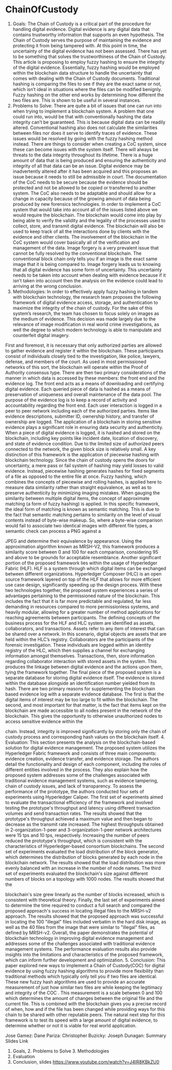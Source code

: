 # ChainOfCustody
1. Goals:
The Chain of Custody is a critical part of the procedure for handling digital evidence. Digital evidence is any digital data that contains trustworthy information that supports an even hypothesis. The Chain of Custody serves the purpose of maintaining the evidence and protecting it from being tampered with. At this point in time, the uncertainty of the digital evidence has not been assessed. There has yet to be something that solves the trustworthiness of the Chain of Custody. This article is proposing to employ fuzzy hashing to ensure the integrity of the digital evidence. Essentially, fuzzy hashing would be employed within the blockchain data structure to handle the uncertainty that comes with dealing with the Chain of Custody documents. Traditional hashing is comparing the files to see if they are the exact same or not, which isn’t ideal in situations where the files can be modified benignly. Fuzzy hashing on the other end works by determining how different the two files are. This is shown to be useful in several instances.
2. Problems to Solve:
There are quite a bit of issues that one can run into when trying to implement a blockchain system. A problem that one could run into, would be that with conventionally hashing the data integrity can’t be guaranteed. This is because digital data can be readily altered. Conventional hashing also does not calculate the similarities between files nor does it serve to identify traces of evidence. These issues would be resolved by going with the fuzzy hashing method instead.
There are things to consider when creating a CoC system, since these can become issues with the system itself. There will always be threats to the data integrity
 throughout its lifetime. There is a huge amount of data that is being produced and ensuring the authenticity and integrity of all that data can be an issue. Digital evidence may be inadvertently altered after it has been acquired and this proposes an issue because it needs to still be admissible in court. The documentation of the CoC needs to be secure because the evidence should be protected and not be allowed to be copied or transferred to another system. The CoC also needs to be adaptable and should allow for a change in capacity because of the growing amount of data being produced by new forensics technologies.
In order to implement a CoC system that would take into account all of the issues listed above we would require the blockchain. The blockchain would come into play by being able to verify the validity and the legality of the processes used to collect, store, and transmit digital evidence. The blockchain will also be used to keep track of all the interactions done by clients with the evidence and other clients. The involvement of the blockchain in the CoC system would cover basically all of the verification and management of the data.
Image forgery is a very prevalent issue that cannot be fully resolved by the conventional blockchain. The conventional block chain only tells you if an image is the exact same image that it is being compared to. Image forgery leads us to knowing that all digital evidence has some form of uncertainty. This uncertainty needs to be taken into account when dealing with evidence because if it isn’t taken into account then the analysis on the evidence could lead to arriving at the wrong conclusion.
3. Methodologies:
In order to effectively apply fuzzy hashing in tandem with blockchain technology, the research team proposes the following framework of digital evidence access, storage, and authentication to maximize the integrity of the chain of custody. For the sake of this system’s research, the team has chosen to focus solely on images as the medium of evidence. This decision was made largely due to the relevance of image modification in real world crime investigations, as well the degree to which modern technology is able to manipulate and counterfeit digital imagery.

 First and foremost, it is necessary that only authorized parties are allowed to gather evidence and register it within the blockchain. These participants consist of individuals closely tied to the investigation, like police, lawyers, defense, and members of the court. As used in most permissioned networks of this sort, the blockchain will operate within the Proof of Authority consensus type. There are then two primary considerations of the manner in which data is accessed by these members: the front end and the evidence log. The front end acts as a means of downloading and certifying digital evidence. Each queried piece of data is hashed as a means of preservation of uniqueness and overall maintenance of the data pool. The purpose of the evidence log is to keep a record of activity and accountability regarding the front end. Each user interaction is logged in a peer to peer network including each of the authorized parties. Items like evidence descriptions, submitter ID, ownership history, and transfer of ownership are logged.
The application of a blockchain in storing sensitive evidence plays a significant role in ensuring data security and authenticity. When a piece of digital evidence is logged, it is hashed and stored on the blockchain, including key points like incident date, location of discovery, and state of evidence condition. Due to the limited size of authorized peers connected to the network, the given block size is relatively small. A key distinction of this framework is the application of piecewise hashing with blockchain technology. Since the chain of custody opens the doors for uncertainty, a mere pass or fail system of hashing may yield losses to valid evidence. Instead, piecewise hashing generates hashes for fixed segments of a file as opposed to the entire file at once. Fuzzy hashing, which combines the concepts of piecewise and rolling hashes, is applied here to measure data similarity rather than straight equivalence, as well as to preserve authenticity by minimizing imaging mistakes.
When gauging the similarity between multiple digital items, the concept of approximate matching (a form of fuzzy hashing) is applied. In this specific framework, the ideal form of matching is known as semantic matching. This is due to the fact that semantic matching pertains to similarity on the level of visual contents instead of byte-wise makeup. So, where a byte-wise comparison would fail to associate two identical images with different file types, a semantic check can process a PNG against a

 JPEG and determine their equivalence by appearance. Using the approximation algorithm known as MRSH-V2, this framework produces a similarity score between 0 and 100 for each comparison, considering 95 and above to be grounds for acceptable resemblance.
Another significant portion of the proposed framework lies within the usage of Hyperledger Fabric (HLF). HLF is a system through which digital items can be exchanged between different organizations. Hyperledger Composer (HLC) is an open source framework layered on top of the HLF that allows for more efficient use case design, significantly speeding up the design process. With these two technologies together, the proposed system experiences a series of advantages pertaining to the permissioned nature of the blockchain. This includes the fact that it is far more predictable and regulated, far less demanding in resources compared to more permissionless systems, and heavily modular, allowing for a greater number of method applications for reaching agreements between participants. The defining concepts of the business process for the HLF and HLC system are identified as assets, collaborators, and transactions. Assets refer to any item of interest that can be shared over a network. In this scenario, digital objects are assets that are held within the HLC’s registry. Collaborators are the participants of the forensic investigation. These individuals are logged within an identity registry of the HLC, which then supplies a channel for exchanging information amongst themselves. Transactions, then, store information regarding collaborator interaction with stored assets in the system. This produces the linkage between digital evidence and the actions upon them, tying the framework together.
The final piece of the proposed system is a separate database for storing digital evidence itself. The evidence is stored within the database alongside an identification number yielded from its hash. There are two primary reasons for supplementing the blockchain based evidence log with a separate evidence database. The first is that the digital items of interest may be too large to fit within the blockchain. The second, and most important for that matter, is the fact that items kept on the blockchain are made accessible to all nodes present in the network of the blockchain. This gives the opportunity to otherwise unauthorized nodes to access sensitive evidence within the

 chain. Instead, integrity is improved significantly by storing only the chain of custody process and corresponding hash values on the blockchain itself.
4. Evaluation:
This section presents the analysis on the blockchain-based solution for digital evidence management. The proposed system utilizes the Hyperledger Fabric framework and consists of three main components: evidence creation, evidence transfer, and evidence storage. The authors detail the functionality and design of each component, including the roles of different entities involved in the process. They also explain how the proposed system addresses some of the challenges associated with traditional evidence management systems, such as evidence tampering, chain of custody issues, and lack of transparency.
To assess the performance of the prototype, the authors conducted four sets of experiments using Hyperledger Caliper. The first set of experiments aimed to evaluate the transactional efficiency of the framework and involved testing the prototype's throughput and latency using different transaction volumes and send transaction rates. The results showed that the prototype's throughput achieved a maximum value and then began to decrease as the transmit rate increased. The highest throughputs obtained in 2-organization-1-peer and 3-organization-1-peer network architectures were 15 tps and 10 tps, respectively. Increasing the number of peers reduced the prototype's throughput, which is consistent with the characteristics of Hyperledger-based consortium blockchains.
The second set of experiments evaluated the load distribution of the block generator, which determines the distribution of blocks generated by each node in the blockchain network. The results showed that the load distribution was more evenly balanced with an increase in the number of node names.
The third set of experiments evaluated the blockchain's size against different numbers of blocks on a topology with 1000 nodes. The results showed that the

 blockchain's size grew linearly as the number of blocks increased, which is consistent with theoretical theory.
Finally, the last set of experiments aimed to determine the time required to conduct a full search and compared the proposed approach's success in locating illegal files to the MRSH-v2 approach. The results showed that the proposed approach was successful in locating the 100 "illegal" files included verbatim in the hard disk image, as well as the 40 files from the image that were similar to "illegal" files, as defined by MRSH-v2.
Overall, the paper demonstrates the potential of blockchain technology in improving digital evidence management and addresses some of the challenges associated with traditional evidence management systems. The performance evaluation results also provide insights into the limitations and characteristics of the proposed framework, which can inform further development and optimization.
5. Conclusion:
This paper explored new ways to implement a Chain of Custody(COC) for digital evidence by using fuzzy hashing algorithms to provide more flexibility than traditional methods which typically only tell you if two files are identical. These new fuzzy hash algorithms are used to provide an accurate measurement of just how similar two files are while keeping the legitimacy and integrity of the COC . This measurement is a scale between 0 and 100 which determines the amount of changes between the original file and the current file. This is combined with the blockchain gives you a precise record of when, how and if the file has been changed while providing ways for this chain to be shared with other reputable peers. The natural next step for this framework is to test its speed with a large amount of digital evidence, to determine whether or not it is viable for real world application.

Jose Gamez:
Dane Pariza: Christopher Buzicky: Joseph Dunagan:
Summary Slides Link
1. Goals, 2. Problems to Solve 3. Methodologies
4. Evaluation
5. Conclusion, slides
   https://www.youtube.com/watch?v=J4IR8KBkZU0
